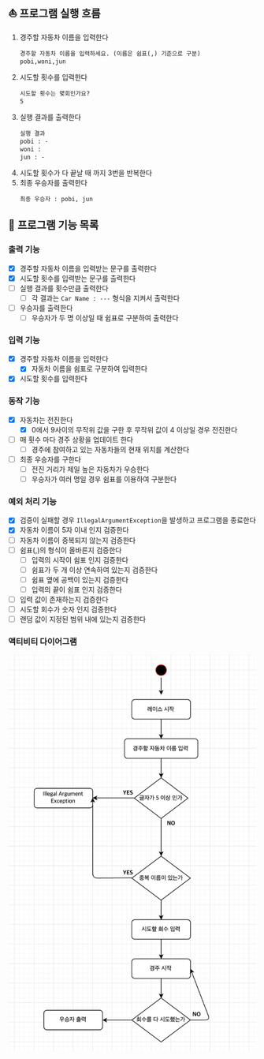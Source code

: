 ## ⛵️ 프로그램 실행 흐름
1. 경주할 자동차 이름을 입력한다
    ```
   경주할 자동차 이름을 입력하세요. (이름은 쉼표(,) 기준으로 구분)
   pobi,woni,jun
   ```
2. 시도할 횟수를 입력한다
    ```
   시도할 횟수는 몇회인가요?
   5
   ```
3. 실행 결과를 출력한다
    ```
   실행 결과
   pobi : -
   woni : 
   jun : -
   ```
4. 시도할 횟수가 다 끝날 때 까지 3번을 반복한다
5. 최종 우승자를 출력한다
    ```
   최종 우승자 : pobi, jun 
   ```
   
## 🚀 프로그램 기능 목록
### 출력 기능 
- [x] 경주할 자동차 이름을 입력받는 문구를 출력한다
- [x] 시도할 횟수를 입력받는 문구를 출력한다
- [ ] 실행 결과를 횟수만큼 출력한다
  - [ ] 각 결과는 `Car Name : ---` 형식을 지켜서 출력한다
- [ ] 우승자를 출력한다
  - [ ] 우승자가 두 명 이상일 때 쉼표로 구분하여 출력한다 
### 입력 기능
- [x] 경주할 자동차 이름을 입력한다
  - [x] 자동차 이름을 쉼표로 구분하여 입력한다 
- [x] 시도할 횟수를 입력한다 
### 동작 기능
- [x] 자동차는 전진한다
   - [x] 0에서 9사이의 무작위 값을 구한 후 무작위 값이 4 이상일 경우 전진한다
- [ ] 매 횟수 마다 경주 상황을 업데이트 한다
   - [ ] 경주에 참여하고 있는 자동차들의 현재 위치를 계산한다 
- [ ] 최종 우승자를 구한다
   - [ ] 전진 거리가 제일 높은 자동차가 우승한다
   - [ ] 우승자가 여러 명일 경우 쉼표를 이용하여 구분한다
### 예외 처리 기능
- [x] 검증이 실패할 경우 `IllegalArgumentException`을 발생하고 프로그램을 종료한다
- [x] 자동차 이름이 5자 이내 인지 검증한다
- [ ] 자동차 이름이 중복되지 않는지 검증한다
- [ ] 쉼표(,)의 형식이 올바른지 검증한다
   - [ ] 입력의 시작이 쉼표 인지 검증한다
   - [ ] 쉼표가 두 개 이상 연속하여 있는지 검증한다
   - [ ] 쉼표 옆에 공백이 있는지 검증한다
   - [ ] 입력의 끝이 쉼표 인지 검증한다
- [ ] 입력 값이 존재하는지 검증한다
- [ ] 시도할 회수가 숫자 인지 검증한다
- [ ] 랜덤 값이 지정된 범위 내에 있는지 검증한다

### 액티비티 다이어그램
![Activity-Diagram.png](Activity-Diagram.png)